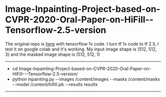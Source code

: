 # Image-Inpainting-Project-based-on-CVPR-2020-Oral-Paper-on-HiFill--Tensorflow-2.5-version


The original repo is [here](https://github.com/Atlas200dk/sample-imageinpainting-HiFill) with tensorflow 1x code. 
I turn tf 1x code to tf 2.5, I test it on google colab and it's working. 
My input image shape is (512, 512, 3) and the masked image shape is (512, 512, 1)

***
* cd Image-Inpainting-Project-based-on-CVPR-2020-Oral-Paper-on-HiFill---Tensorflow-2.5-version/
* python inpainting.py --images /content/images --masks /content/masks --model /content/hifill.pb --results results
***
